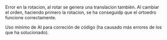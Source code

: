 Error en la rotacion, al rotar se genera una translacion también.
Al cambiar el orden, haciendo primero la rotacion, se ha conseguidp que el ortoedro funcione correctamente.

Uso mínimo de AI para correción de código (ha causado más errores de los que ha solucionado). 

